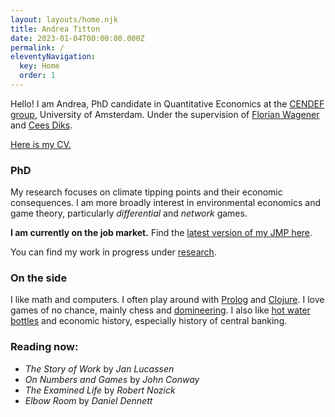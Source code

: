 ```yaml
---
layout: layouts/home.njk
title: Andrea Titton
date: 2023-01-04T00:00:00.000Z
permalink: /
eleventyNavigation:
  key: Home
  order: 1
---
```


Hello! I am Andrea, PhD candidate in Quantitative Economics at the [CENDEF group](https://cendef.uva.nl/), University of Amsterdam. Under the supervision of [Florian Wagener](https://www.uva.nl/en/profile/w/a/f.o.o.wagener/f.o.o.wagener.html) and [Cees Diks](https://www.uva.nl/en/profile/d/i/c.g.h.diks/c.g.h.diks.html). 

[Here is my CV.](static/docs/titton-cv.pdf)

### PhD

My research focuses on climate tipping points and their economic consequences. I am more broadly interest in environmental economics and game theory, particularly *differential* and *network* games. 

**I am currently on the job market.** Find the [latest version of my JMP here](../static/docs/tipping-point.pdf).

You can find my work in progress under [research](/research).

### On the side
I like math and computers. I often play around with [Prolog](https://github.com/NoFishLikeIan/prolog-playground) and [Clojure](https://github.com/NoFishLikeIan/dietary-monitor). I love games of no chance, mainly chess and [domineering](https://webdocs.cs.ualberta.ca/~games/domineering/). I also like [hot water bottles](https://solar.lowtechmagazine.com/2022/01/the-revenge-of-the-hot-water-bottle.html) and economic history, especially history of central banking.

### Reading now:

- _The Story of Work_ by *Jan Lucassen*
- _On Numbers and Games_ by *John Conway*
- _The Examined Life_ by *Robert Nozick*
- _Elbow Room_ by *Daniel Dennett*